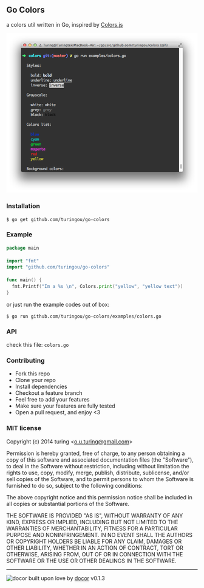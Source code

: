## Go Colors

a colors util written in Go, inspired by [Colors.js](https://github.com/Marak/colors.js/)

![screenshot](./screenshot.png)

### Installation
````
$ go get github.com/turingou/go-colors
````

### Example
````go
package main

import "fmt"
import "github.com/turingou/go-colors"

func main() {
  fmt.Printf("Im a %s \n", Colors.print("yellow", "yellow text"))
}
````
or just run the example codes out of box:

```
$ go run github.com/turingou/go-colors/examples/colors.go
```

### API
check this file: `colors.go`

### Contributing
- Fork this repo
- Clone your repo
- Install dependencies
- Checkout a feature branch
- Feel free to add your features
- Make sure your features are fully tested
- Open a pull request, and enjoy <3

### MIT license
Copyright (c) 2014 turing &lt;o.u.turing@gmail.com&gt;

Permission is hereby granted, free of charge, to any person obtaining a copy
of this software and associated documentation files (the &quot;Software&quot;), to deal
in the Software without restriction, including without limitation the rights
to use, copy, modify, merge, publish, distribute, sublicense, and/or sell
copies of the Software, and to permit persons to whom the Software is
furnished to do so, subject to the following conditions:

The above copyright notice and this permission notice shall be included in
all copies or substantial portions of the Software.

THE SOFTWARE IS PROVIDED &quot;AS IS&quot;, WITHOUT WARRANTY OF ANY KIND, EXPRESS OR
IMPLIED, INCLUDING BUT NOT LIMITED TO THE WARRANTIES OF MERCHANTABILITY,
FITNESS FOR A PARTICULAR PURPOSE AND NONINFRINGEMENT. IN NO EVENT SHALL THE
AUTHORS OR COPYRIGHT HOLDERS BE LIABLE FOR ANY CLAIM, DAMAGES OR OTHER
LIABILITY, WHETHER IN AN ACTION OF CONTRACT, TORT OR OTHERWISE, ARISING FROM,
OUT OF OR IN CONNECTION WITH THE SOFTWARE OR THE USE OR OTHER DEALINGS IN
THE SOFTWARE.

---
![docor](https://cdn1.iconfinder.com/data/icons/windows8_icons_iconpharm/26/doctor.png)
built upon love by [docor](https://github.com/turingou/docor.git) v0.1.3